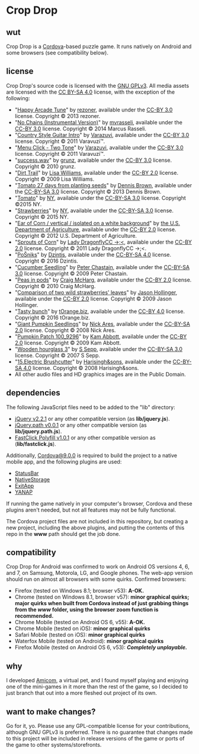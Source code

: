 # Crop Drop

## wut
Crop Drop is a [Cordova](https://cordova.apache.org/)-based puzzle game. It runs natively on Android and some browsers (see compatibility below).

## license
Crop Drop's source code is licensed with the [GNU GPLv3](https://www.gnu.org/licenses/gpl-3.0.en.html). All media assets are licensed with the [CC BY-SA 4.0](https://creativecommons.org/licenses/by-sa/4.0/) license, with the exception of the following:
*   "[Happy Arcade Tune](https://opengameart.org/content/happy-arcade-tune)" by [rezoner](https://opengameart.org/users/rezoner), available under the [CC-BY 3.0](https://creativecommons.org/licenses/by/3.0/) license. Copyright © 2013 rezoner.
*   "[No Chains (Instrumental Version)](https://opengameart.org/content/no-chainsinstrumental-version)" by [mvrasseli](https://opengameart.org/users/mvrasseli), available under the [CC-BY 3.0](https://creativecommons.org/licenses/by/3.0/) license. Copyright © 2014 Marcus Rasseli.
*   "[Country Style Guitar Intro](https://www.freesound.org/people/Soughtaftersounds/sounds/145416/)" by [Varazuvi](http://www.varazuvi.com), available under the [CC-BY 3.0](https://creativecommons.org/licenses/by/3.0/) license. Copyright © 2011 Varavuzi™.
*   "[Menu Click - Two Tone](https://www.freesound.org/people/Soughtaftersounds/sounds/145442/)" by [Varazuvi](http://www.varazuvi.com), available under the [CC-BY 3.0](https://creativecommons.org/licenses/by/3.0/) license. Copyright © 2011 Varavuzi™.
*   "[success.wav](https://www.freesound.org/people/grunz/sounds/109662/)" by [grunz](https://www.freesound.org/people/grunz/), available under the [CC-BY 3.0](https://creativecommons.org/licenses/by/3.0/) license. Copyright © 2010 grunz.
*   "[Dirt Trail](https://www.flickr.com/photos/pixellou/4118322275)" by [Lisa Williams](https://www.flickr.com/photos/pixellou/), available under the [CC-BY 2.0](https://creativecommons.org/licenses/by/2.0/) license. Copyright © 2009 Lisa Williams.
*   "[Tomato 27 days from planting seeds](https://en.wikipedia.org/wiki/File:Tomato_27_days_from_planting_seeds.jpg)" by [Dennis Brown](https://en.wikipedia.org/w/index.php?title=User:Dennis_Brown), available under the [CC-BY-SA 3.0](https://creativecommons.org/licenses/by-sa/3.0/) license. Copyright © 2013 Dennis Brown.
*   "[Tomato](http://www.picserver.org/t/tomato04.html)" by [NY](http://nyphotographic.com/), available under the [CC-BY-SA 3.0](https://creativecommons.org/licenses/by-sa/3.0/) license. Copyright ©2015 NY.
*   "[Strawberries](http://www.picserver.org/s/strawberries.html)" by [NY](http://nyphotographic.com/), available under the [CC-BY-SA 3.0](https://creativecommons.org/licenses/by-sa/3.0/) license. Copyright © 2015 NY.
*   "[Ear of Corn / vertical / isolated on a white background](https://www.flickr.com/photos/usdagov/21952058553)" by [the U.S. Department of Agriculture](https://www.flickr.com/photos/usdagov/), available under the [CC-BY 2.0](https://creativecommons.org/licenses/by/2.0/) license. Copyright © 2012 U.S. Department of Agriculture.
*   "[Sprouts of Corn](https://www.flickr.com/photos/ladydragonflyherworld/5553380942/)" by [Lady DragonflyCC ->;<](https://www.flickr.com/photos/ladydragonflyherworld/), available under the [CC-BY 2.0](https://creativecommons.org/licenses/by/2.0/) license. Copyright © 2011 Lady DragonflyCC ->;<.
*   "[PoŠniks](https://commons.wikimedia.org/wiki/File:Po%C5%A1niks.png)" by [Dzintis](https://commons.wikimedia.org/w/index.php?title=User:Dzintis), available under the [CC-BY-SA 4.0](https://creativecommons.org/licenses/by-sa/4.0/) license. Copyright © 2016 Dzintis.
*   "[Cucumber Seedling](https://commons.wikimedia.org/wiki/File:Cucumber_Seedling.jpg)" by [Peter Chastain](https://en.wikipedia.org/wiki/User:Peter_Chastain), available under the [CC-BY-SA 3.0](https://creativecommons.org/licenses/by-sa/3.0/) license. Copyright © 2009 Peter Chastain.
*   "[Peas in pods](https://www.flickr.com/photos/craigmcharg/4824605487/)" by [Craig McHarg](https://www.flickr.com/photos/craigmcharg/), available under the [CC-BY 2.0](https://creativecommons.org/licenses/by/2.0/) license. Copyright © 2010 Craig McHarg.
*   "[Comparison of two wild strawberries' leaves](https://www.flickr.com/photos/7147684@N03/3535999497/)" by [Jason Hollinger](https://www.flickr.com/photos/7147684@N03/), available under the [CC-BY 2.0](https://creativecommons.org/licenses/by/2.0/) license. Copyright © 2009 Jason Hollinger.
*   "[Tasty bunch](http://torange.biz/29507.html)" by [tOrange.biz](http://torange.biz/), available under the [CC-BY 4.0](https://creativecommons.org/licenses/by/4.0/) license. Copyright © 2016 tOrange.biz.
*   "[Giant Pumpkin Seedlings](https://www.flickr.com/photos/9993075@N06/2554064933)" by [Nick Ares](https://www.flickr.com/photos/aresauburnphotos/), available under the [CC-BY-SA 2.0](https://creativecommons.org/licenses/by-sa/2.0/) license. Copyright © 2008 Nick Ares.
*   "[Pumpkin Patch 100_9296](https://www.flickr.com/photos/kams_world/4047724512)" by [Kam Abbott](https://www.flickr.com/photos/kams_world/), available under the [CC-BY 2.0](https://creativecommons.org/licenses/by/2.0/) license. Copyright © 2009 Kam Abbott.
*   "[Wooden hourglass 3](https://commons.wikimedia.org/wiki/File:Wooden_hourglass_3.jpg)" by [S Sepp](https://commons.wikimedia.org/wiki/User:S_Sepp), available under the [CC-BY-SA 3.0](https://creativecommons.org/licenses/by-sa/3.0/) license. Copyright © 2007 S Sepp.
*   "[15.Electric Brushcutter](https://commons.wikimedia.org/wiki/File:15.Electric_Brushcutter.jpg)" by [Harisingh&sons](https://commons.wikimedia.org/w/index.php?title=User:Harisingh%26sons), available under the [CC-BY-SA 4.0](https://creativecommons.org/licenses/by-sa/4.0/) license. Copyright © 2008 Harisingh&sons.
*   All other audio files and HD graphics images are in the Public Domain.

## dependencies
The following JavaScript files need to be added to the "lib" directory:
* [jQuery v2.2.1](https://code.jquery.com/jquery-2.2.1.js) or any other compatible version (as **lib/jquery.js**).
* [jQuery.path v0.0.1](https://github.com/weepy/jquery.path) or any other compatible version (as **lib/jquery.path.js**).
* [FastClick Polyfill v1.0.1](https://github.com/ftlabs/fastclick) or any other compatible version as (**lib/fastclick.js**).

Additionally, [Cordova@9.0.0](https://cordova.apache.org/) is required to build the project to a native mobile app, and the following plugins are used:
* [StatusBar](https://github.com/apache/cordova-plugin-statusbar)
* [NativeStorage](https://github.com/TheCocoaProject/cordova-plugin-nativestorage)
* [ExitApp](https://github.com/gaqzi/cordova-plugin-exitapp)
* [YANAP](https://github.com/Wizcorp/cordova-plugin-yanap)

If running the game natively in your computer's browser, Cordova and these plugins aren't needed, but not all features may not be fully functional.

The Cordova project files are not included in this repository, but creating a new project, including the above plugins, and putting the contents of this repo in the **www** path should get the job done.

## compatibility
Crop Drop for Android was confirmed to work on Android OS versions 4, 6, and 7, on Samsung, Motorola, LG, and Google phones. The web-app version should run on almost all browsers with some quirks. Confirmed browsers:
* Firefox (tested on Windows 8.1; browser v53): **A-OK.**
* Chrome (tested on Windows 8.1, browser v57): **minor graphical quirks; major quirks when built from Cordova instead of just grabbing things from the _www_ folder, using the browser zoom function is recommended.**
* Chrome Mobile (tested on Android OS 6, v55): **A-OK.**
* Chrome Mobile (tested on iOS): **minor graphical quirks**
* Safari Mobile (tested on iOS): **minor graphical quirks**
* Waterfox Mobile (tested on Android): **minor graphical quirks**
* Firefox Mobile (tested on Android OS 6, v53): **_Completely unplayable._**

## why
I developed [Amicom](https://github.com/HauntedBees/Amicom), a virtual pet, and I found myself playing and enjoying one of the mini-games in it more than the rest of the game, so I decided to just branch that out into a more fleshed out project of its own.

## want to make changes?
Go for it, yo. Please use any GPL-compatible license for your contributions, although GNU GPLv3 is preferred. There is no guarantee that changes made to this project will be included in release versions of the game or ports of the game to other systems/storefronts.